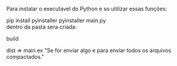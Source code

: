 Para instalar o executavel do Python e so utilizar essas funções:

pip install pyinstaller
pyinstaller main.py  
dentro da pasta sera criada:

build

dist => main.ex
"Se for enviar algo e para enviar todos os arquivos compactados."